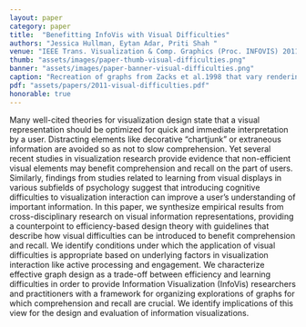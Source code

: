 ```yaml
---
layout: paper
category: paper
title:  "Benefitting InfoVis with Visual Difficulties"
authors: "Jessica Hullman, Eytan Adar, Priti Shah "
venue: "IEEE Trans. Visualization & Comp. Graphics (Proc. INFOVIS) 2011"
thumb: "assets/images/paper-thumb-visual-difficulties.png"
banner: "assets/images/paper-banner-visual-difficulties.png"
caption: "Recreation of graphs from Zacks et al.1998 that vary rendering characters and depth cues."
pdf: "assets/papers/2011-visual-difficulties.pdf"
honorable: true
---
```


<!-- abstract -->
<p>Many well-cited theories for visualization design state that a visual representation should be optimized for quick and immediate interpretation by a user. Distracting elements like decorative “chartjunk” or extraneous information are avoided so as not to slow comprehension. Yet several recent studies in visualization research provide evidence that non-efficient visual elements may benefit comprehension and recall on the part of users. Similarly, findings from studies related to learning from visual displays in various subfields of psychology suggest that introducing cognitive difficulties to visualization interaction can improve a userʼs understanding of important information. In this paper, we synthesize empirical results from cross-disciplinary research on visual information representations, providing a counterpoint to efficiency-based design theory with guidelines that describe how visual difficulties can be introduced to benefit comprehension and recall. We identify conditions under which the application of visual difficulties is appropriate based on underlying factors in visualization interaction like active processing and engagement. We characterize effective graph design as a trade-off between efficiency and learning difficulties in order to provide Information Visualization (InfoVis) researchers and practitioners with a framework for organizing explorations of graphs for which comprehension and recall are crucial. We identify implications of this view for the design and evaluation of information visualizations.</p>

